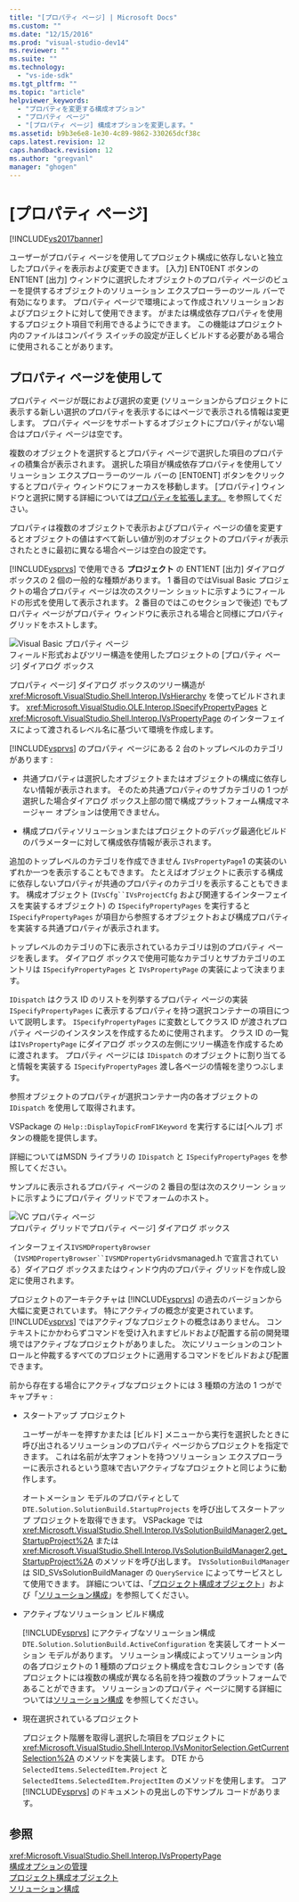 ```yaml
---
title: "[プロパティ ページ] | Microsoft Docs"
ms.custom: ""
ms.date: "12/15/2016"
ms.prod: "visual-studio-dev14"
ms.reviewer: ""
ms.suite: ""
ms.technology: 
  - "vs-ide-sdk"
ms.tgt_pltfrm: ""
ms.topic: "article"
helpviewer_keywords: 
  - "プロパティを変更する構成オプション"
  - "プロパティ ページ"
  - "[プロパティ ページ] 構成オプションを変更します。"
ms.assetid: b9b3e6e8-1e30-4c89-9862-330265dcf38c
caps.latest.revision: 12
caps.handback.revision: 12
ms.author: "gregvanl"
manager: "ghogen"
---
```

# [プロパティ ページ]
[!INCLUDE[vs2017banner](../../code-quality/includes/vs2017banner.md)]

ユーザーがプロパティ ページを使用してプロジェクト構成に依存しないと独立したプロパティを表示および変更できます。  \[入力\] ENT0ENT ボタンの ENT1ENT \[出力\] ウィンドウに選択したオブジェクトのプロパティ ページのビューを提供するオブジェクトのソリューション エクスプローラーのツール バーで有効になります。  プロパティ ページで環境によって作成されソリューションおよびプロジェクトに対して使用できます。  がまたは構成依存プロパティを使用するプロジェクト項目で利用できるようにできます。  この機能はプロジェクト内のファイルはコンパイラ スイッチの設定が正しくビルドする必要がある場合に使用されることがあります。  
  
## プロパティ ページを使用して  
 プロパティ ページが既におよび選択の変更 \(ソリューションからプロジェクトに表示する新しい選択のプロパティを表示するにはページで表示される情報は変更します。  プロパティ ページをサポートするオブジェクトにプロパティがない場合はプロパティ ページは空です。  
  
 複数のオブジェクトを選択するとプロパティ ページで選択した項目のプロパティの積集合が表示されます。  選択した項目が構成依存プロパティを使用してソリューション エクスプローラーのツール バーの \[ENT0ENT\] ボタンをクリックするとプロパティ ウィンドウにフォーカスを移動します。  \[プロパティ\] ウィンドウと選択に関する詳細については[プロパティを拡張します。](../../extensibility/internals/extending-properties.md) を参照してください。  
  
 プロパティは複数のオブジェクトで表示およびプロパティ ページの値を変更するとオブジェクトの値はすべて新しい値が別のオブジェクトのプロパティが表示されたときに最初に異なる場合ページは空白の設定です。  
  
 [!INCLUDE[vsprvs](../../code-quality/includes/vsprvs_md.md)] で使用できる  **プロジェクト**  の ENT1ENT \[出力\] ダイアログ ボックスの 2 個の一般的な種類があります。  1 番目のではVisual Basic プロジェクトの場合プロパティ ページは次のスクリーン ショットに示すようにフィールドの形式を使用して表示されます。  2 番目のではこのセクションで後述\) でもプロパティ ページがプロパティ ウィンドウに表示される場合と同様にプロパティ グリッドをホストします。  
  
 ![Visual Basic プロパティ ページ](../../extensibility/internals/media/vsvbproppages.png "vsVBPropPages")  
フィールド形式およびツリー構造を使用したプロジェクトの \[プロパティ ページ\] ダイアログ ボックス  
  
 プロパティ ページ\] ダイアログ ボックスのツリー構造が <xref:Microsoft.VisualStudio.Shell.Interop.IVsHierarchy> を使ってビルドされます。  <xref:Microsoft.VisualStudio.OLE.Interop.ISpecifyPropertyPages> と <xref:Microsoft.VisualStudio.Shell.Interop.IVsPropertyPage> のインターフェイスによって渡されるレベル名に基づいて環境を作成します。  
  
 [!INCLUDE[vsprvs](../../code-quality/includes/vsprvs_md.md)] のプロパティ ページにある 2 台のトップレベルのカテゴリがあります :  
  
-   共通プロパティは選択したオブジェクトまたはオブジェクトの構成に依存しない情報が表示されます。  そのため共通プロパティのサブカテゴリの 1 つが選択した場合ダイアログ ボックス上部の間で構成プラットフォーム構成マネージャー オプションは使用できません。  
  
-   構成プロパティソリューションまたはプロジェクトのデバッグ最適化ビルドのパラメーターに対して構成依存情報が表示されます。  
  
 追加のトップレベルのカテゴリを作成できません `IVsPropertyPage`1 の実装のいずれか一つを表示することもできます。  たとえばオブジェクトに表示する構成に依存しないプロパティが共通のプロパティのカテゴリを表示することもできます。  構成オブジェクト \(`IVsCfg``IVsProjectCfg` および関連するインターフェイスを実装するオブジェクト\) の `ISpecifyPropertyPages` を実行すると `ISpecifyPropertyPages` が項目から参照するオブジェクトおよび構成プロパティを実装する共通プロパティが表示されます。  
  
 トップレベルのカテゴリの下に表示されているカテゴリは別のプロパティ ページを表します。  ダイアログ ボックスで使用可能なカテゴリとサブカテゴリのエントリは `ISpecifyPropertyPages` と `IVsPropertyPage` の実装によって決まります。  
  
 `IDispatch` はクラス ID のリストを列挙するプロパティ ページの実装 `ISpecifyPropertyPages` に表示するプロパティを持つ選択コンテナーの項目について説明します。  `ISpecifyPropertyPages` に変数としてクラス ID が渡されプロパティ ページのインスタンスを作成するために使用されます。  クラス ID の一覧は`IVsPropertyPage` にダイアログ ボックスの左側にツリー構造を作成するために渡されます。  プロパティ ページには `IDispatch` のオブジェクトに割り当てると情報を実装する `ISpecifyPropertyPages` 渡し各ページの情報を塗りつぶします。  
  
 参照オブジェクトのプロパティが選択コンテナー内の各オブジェクトの `IDispatch` を使用して取得されます。  
  
 VSPackage の `Help::DisplayTopicFromF1Keyword` を実行するには\[ヘルプ\] ボタンの機能を提供します。  
  
 詳細についてはMSDN ライブラリの `IDispatch` と `ISpecifyPropertyPages` を参照してください。  
  
 サンプルに表示されるプロパティ ページの 2 番目の型は次のスクリーン ショットに示すようにプロパティ グリッドでフォームのホスト。  
  
 ![VC プロパティ ページ](../../extensibility/internals/media/vsvcproppages.gif "vsVCPropPages")  
プロパティ グリッドでプロパティ ページ\] ダイアログ ボックス  
  
 インターフェイス`IVSMDPropertyBrowser` （`IVSMDPropertyBrowser``IVSMDPropertyGrid`vsmanaged.h で宣言されている）ダイアログ ボックスまたはウィンドウ内のプロパティ グリッドを作成し設定に使用されます。  
  
 プロジェクトのアーキテクチャは [!INCLUDE[vsprvs](../../code-quality/includes/vsprvs_md.md)] の過去のバージョンから大幅に変更されています。  特にアクティブの概念が変更されています。  [!INCLUDE[vsprvs](../../code-quality/includes/vsprvs_md.md)] ではアクティブなプロジェクトの概念はありません。  コンテキストにかかわらずコマンドを受け入れますビルドおよび配置する前の開発環境ではアクティブなプロジェクトがありました。  次にソリューションのコントロールと仲裁するすべてのプロジェクトに適用するコマンドをビルドおよび配置できます。  
  
 前から存在する場合にアクティブなプロジェクトには 3 種類の方法の 1 つがでキャプチャ :  
  
-   スタートアップ プロジェクト  
  
     ユーザーがキーを押すかまたは \[ビルド\] メニューから実行を選択したときに呼び出されるソリューションのプロパティ ページからプロジェクトを指定できます。  これは名前が太字フォントを持つソリューション エクスプローラーに表示されるという意味で古いアクティブなプロジェクトと同じように動作します。  
  
     オートメーション モデルのプロパティとして `DTE.Solution.SolutionBuild.StartupProjects` を呼び出してスタートアップ プロジェクトを取得できます。  VSPackage では<xref:Microsoft.VisualStudio.Shell.Interop.IVsSolutionBuildManager2.get_StartupProject%2A> または <xref:Microsoft.VisualStudio.Shell.Interop.IVsSolutionBuildManager2.get_StartupProject%2A> のメソッドを呼び出します。  `IVsSolutionBuildManager` は SID\_SVsSolutionBuildManager の `QueryService` によってサービスとして使用できます。  詳細については、「[プロジェクト構成オブジェクト](../../extensibility/internals/project-configuration-object.md)」および「[ソリューション構成](../../extensibility/internals/solution-configuration.md)」を参照してください。  
  
-   アクティブなソリューション ビルド構成  
  
     [!INCLUDE[vsprvs](../../code-quality/includes/vsprvs_md.md)] にアクティブなソリューション構成 `DTE.Solution.SolutionBuild.ActiveConfiguration` を実装してオートメーション モデルがあります。  ソリューション構成によってソリューション内の各プロジェクトの 1 種類のプロジェクト構成を含むコレクションです \(各プロジェクトには複数の構成が異なる名前を持つ複数のプラットフォームであることができます。  ソリューションのプロパティ ページに関する詳細については[ソリューション構成](../../extensibility/internals/solution-configuration.md) を参照してください。  
  
-   現在選択されているプロジェクト  
  
     プロジェクト階層を取得し選択した項目をプロジェクトに <xref:Microsoft.VisualStudio.Shell.Interop.IVsMonitorSelection.GetCurrentSelection%2A> のメソッドを実装します。  DTE から`SelectedItems.SelectedItem.Project` と `SelectedItems.SelectedItem.ProjectItem` のメソッドを使用します。  コア [!INCLUDE[vsprvs](../../code-quality/includes/vsprvs_md.md)] のドキュメントの見出しの下サンプル コードがあります。  
  
## 参照  
 <xref:Microsoft.VisualStudio.Shell.Interop.IVsPropertyPage>   
 [構成オプションの管理](../../extensibility/internals/managing-configuration-options.md)   
 [プロジェクト構成オブジェクト](../../extensibility/internals/project-configuration-object.md)   
 [ソリューション構成](../../extensibility/internals/solution-configuration.md)